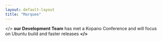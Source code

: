 ```yaml
---
layout: default-layout
title: "Marquee"
---
```


</> **our Development Team** has met a Kopano Conference and will focus on Ubuntu build and faster releases  **</>**
